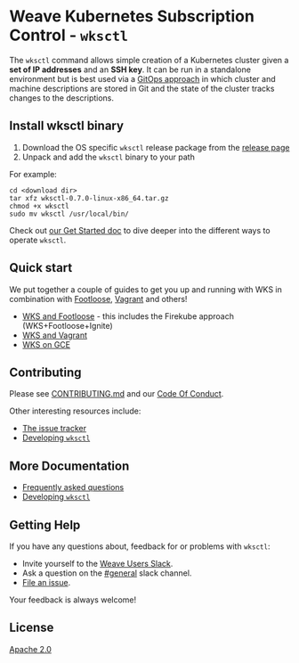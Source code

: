 # Weave Kubernetes Subscription Control - `wksctl`

The `wksctl` command allows simple creation of a Kubernetes cluster given a **set of IP addresses** and an **SSH key**. It can be run in a standalone environment but is best used via a [GitOps approach](https://www.weave.works/technologies/gitops/) in which cluster and machine descriptions are stored in Git and the state of the cluster tracks changes to the descriptions.

## Install wksctl binary

1. Download the OS specific `wksctl` release package from the [release page](https://github.com/weaveworks/wksctl/releases)
1. Unpack and add the `wksctl` binary to your path

For example:

```console
cd <download dir>
tar xfz wksctl-0.7.0-linux-x86_64.tar.gz
chmod +x wksctl
sudo mv wksctl /usr/local/bin/
```

Check out [our Get Started doc](docs/get-started.md) to dive deeper into the different ways to operate `wksctl`.

## Quick start

We put together a couple of guides to get you up and running with WKS in combination with [Footloose](https://github.com/weaveworks/footloose), [Vagrant](https://www.vagrantup.com) and others!

- [WKS and Footloose](docs/wks-and-footloose.md) - this includes the Firekube approach (WKS+Footloose+Ignite)
- [WKS and Vagrant](docs/wks-and-vagrant.md)
- [WKS on GCE](docs/wks-on-gce.md)

## Contributing

Please see [CONTRIBUTING.md](CONTRIBUTING.md) and our [Code Of Conduct](CODE_OF_CONDUCT.md).

Other interesting resources include:

- [The issue tracker](https://github.com/weaveworks/wksctl/issues)
- [Developing `wksctl`](docs/development.md)

## More Documentation

- [Frequently asked questions](docs/faq.md)
- [Developing `wksctl`](docs/development.md)

## Getting Help

If you have any questions about, feedback for or problems with `wksctl`:

- Invite yourself to the <a href="https://slack.weave.works/" target="_blank">Weave Users Slack</a>.
- Ask a question on the [#general](https://weave-community.slack.com/messages/general/) slack channel.
- [File an issue](https://github.com/weaveworks/wksctl/issues/new).

Your feedback is always welcome!

## License

[Apache 2.0](LICENSE)
